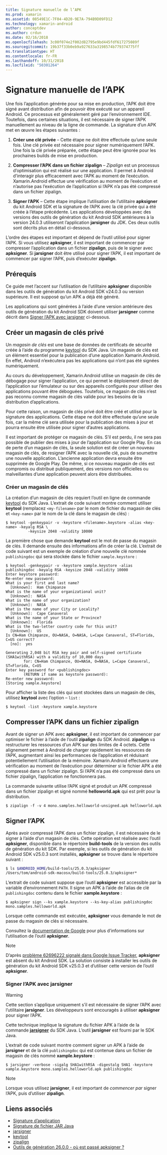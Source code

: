 ```yaml
---
title: Signature manuelle de l’APK
ms.prod: xamarin
ms.assetid: 08549E1C-7F04-4D20-9E7A-794B9D09FD12
ms.technology: xamarin-android
author: conceptdev
ms.author: crdun
ms.date: 02/16/2018
ms.openlocfilehash: 3c00f074e2f002d82795e9bd445fdf617275089f
ms.sourcegitcommit: 19b37f33b0eb9a927633a3198574b779374775ff
ms.translationtype: HT
ms.contentlocale: fr-FR
ms.lasthandoff: 10/31/2018
ms.locfileid: "50301264"
---
```

# <a name="manually-signing-the-apk"></a>Signature manuelle de l’APK


Une fois l’application générée pour sa mise en production, l’APK doit être signé avant distribution afin de pouvoir être exécuté sur un appareil Android. Ce processus est généralement géré par l’environnement IDE. Toutefois, dans certaines situations, il est nécessaire de signer l’APK manuellement au niveau de la ligne de commande. La signature d’un APK met en œuvre les étapes suivantes :

1.   **Créer une clé privée** &ndash; Cette étape ne doit être effectuée qu’une seule fois. Une clé privée est nécessaire pour signer numériquement l’APK.
    Une fois la clé privée préparée, cette étape peut être ignorée pour les prochaines builds de mise en production.

2.   **Compresser l’APK dans un fichier zipalign** &ndash; *Zipalign* est un processus d’optimisation qui est réalisé sur une application. Il permet à Android d’interagir plus efficacement avec l’APK au moment de l’exécution. Xamarin.Android effectue une vérification au moment de l’exécution et n’autorise pas l’exécution de l’application si l’APK n’a pas été compressé dans un fichier zipalign.

3.  **Signer l’APK** &ndash; Cette étape implique l’utilisation de l’utilitaire **apksigner** du kit Android SDK et la signature de l’APK avec la clé privée qui a été créée à l’étape précédente. Les applications développées avec des versions des outils de génération du kit Android SDK antérieures à la version 24.0.3 utiliseront l’application **jarsigner** du JDK. Ces deux outils sont décrits plus en détail ci-dessous. 

L’ordre des étapes est important et dépend de l’outil utilisé pour signer l’APK. Si vous utilisez **apksigner**, il est important de commencer par compresser l’application dans un fichier **zipalign**, puis de le signer avec **apksigner**.  Si **jarsigner** doit être utilisé pour signer l’APK, il est important de commencer par signer l’APK, puis d’exécuter **zipalign**. 



## <a name="prerequisites"></a>Prérequis

Ce guide met l’accent sur l’utilisation de l’utilitaire **apksigner** disponible dans les outils de génération du kit Android SDK v24.0.3 ou version supérieure. Il est supposé qu’un APK a déjà été généré.

Les applications qui sont générées à l’aide d’une version antérieure des outils de génération du kit Android SDK doivent utiliser **jarsigner** comme décrit dans [Signer l’APK avec jarsigner](#Sign_the_APK_with_jarsigner) ci-dessous.



## <a name="create-a-private-keystore"></a>Créer un magasin de clés privé

Un *magasin de clés* est une base de données de certificats de sécurité créée à l’aide du programme [keytool](https://docs.oracle.com/javase/8/docs/technotes/tools/unix/keytool.html) du SDK Java. Un magasin de clés est un élément essentiel pour la publication d’une application Xamarin.Android. En effet, Android n’exécutera pas les applications qui n’ont pas été signées numériquement.

Au cours du développement, Xamarin.Android utilise un magasin de clés de débogage pour signer l’application, ce qui permet le déploiement direct de l’application sur l’émulateur ou sur des appareils configurés pour utiliser des applications pouvant être déboguées.
Toutefois, ce magasin de clés n’est pas reconnu comme magasin de clés valide pour les besoins de la distribution d’applications.

Pour cette raison, un magasin de clés privé doit être créé et utilisé pour la signature des applications. Cette étape ne doit être effectuée qu’une seule fois, car la même clé sera utilisée pour la publication des mises à jour et pourra ensuite être utilisée pour signer d’autres applications.

Il est important de protéger ce magasin de clés. S’il est perdu, il ne sera pas possible de publier des mises à jour de l’application sur Google Play.
En cas de perte d’un magasin de clés, la seule solution est de créer un nouveau magasin de clés, de resigner l’APK avec la nouvelle clé, puis de soumettre une nouvelle application. L’ancienne application devra ensuite être supprimée de Google Play. De même, si ce nouveau magasin de clés est compromis ou distribué publiquement, des versions non officielles ou malveillantes d’une application peuvent alors être distribuées.



### <a name="create-a-new-keystore"></a>Créer un magasin de clés

La création d’un magasin de clés requiert l’outil en ligne de commande [keytool](https://docs.oracle.com/javase/8/docs/technotes/tools/unix/keytool.html) du SDK Java. L’extrait de code suivant montre comment utiliser **keytool** (remplacez `<my-filename>` par le nom de fichier du magasin de clés et `<key-name>` par le nom de la clé dans le magasin de clés) :

```shell
$ keytool -genkeypair -v -keystore <filename>.keystore -alias <key-name> -keyalg RSA \
          -keysize 2048 -validity 10000
```

La première chose que demande **keytool** est le mot de passe du magasin de clés. Il demande ensuite des informations afin de créer la clé. L’extrait de code suivant est un exemple de création d’une nouvelle clé nommée `publishingdoc` qui sera stockée dans le fichier `xample.keystore` :

```shell
$ keytool -genkeypair -v -keystore xample.keystore -alias publishingdoc -keyalg RSA -keysize 2048 -validity 10000
Enter keystore password:
Re-enter new password:
What is your first and last name?
  [Unknown]:  Ham Chimpanze
What is the name of your organizational unit?
  [Unknown]:  NASA
What is the name of your organization?
  [Unknown]:  NASA
What is the name of your City or Locality?
  [Unknown]:  Cape Canaveral
What is the name of your State or Province?
  [Unknown]:  Florida
What is the two-letter country code for this unit?
  [Unknown]:  US
Is CN=Ham Chimpanze, OU=NASA, O=NASA, L=Cape Canaveral, ST=Florida, C=US correct?
  [no]:  yes

Generating 2,048 bit RSA key pair and self-signed certificate (SHA1withRSA) with a validity of 10,000 days
        for: CN=Ham Chimpanze, OU=NASA, O=NASA, L=Cape Canaveral, ST=Florida, C=US
Enter key password for <publishingdoc>
        (RETURN if same as keystore password):
Re-enter new password:
[Storing xample.keystore]
```

Pour afficher la liste des clés qui sont stockées dans un magasin de clés, utilisez **keytool** avec l’option &ndash; `list` :

```shell
$ keytool -list -keystore xample.keystore
```


## <a name="zipalign-the-apk"></a>Compresser l’APK dans un fichier zipalign

Avant de signer un APK avec **apksigner**, il est important de commencer par optimiser le fichier à l’aide de l’outil **zipalign** du SDK Android. **zipalign** va restructurer les ressources d’un APK sur des limites de 4 octets. Cette alignement permet à Android de charger rapidement les ressources de l’APK, augmentant ainsi les performances de l’application et réduisant potentiellement l’utilisation de la mémoire. Xamarin.Android effectuera une vérification au moment de l’exécution pour déterminer si le fichier APK a été compressé dans un fichier zipalign. Si l’APK n’a pas été compressé dans un fichier zipalign, l’application ne fonctionnera pas.

La commande suivante utilise l’APK signé et produit un APK compressé dans un fichier zipalign et signé nommé **helloworld.apk** qui est prêt pour la distribution.

```shell
$ zipalign -f -v 4 mono.samples.helloworld-unsigned.apk helloworld.apk
```


## <a name="sign-the-apk"></a>Signer l’APK

Après avoir compressé l’APK dans un fichier zipalign, il est nécessaire de le signer à l’aide d’un magasin de clés. Cette opération est réalisée avec l’outil **apksigner**, disponible dans le répertoire **build-tools** de la version des outils de génération du kit SDK.  Par exemple, si les outils de génération du kit Android SDK v25.0.3 sont installés, **apksigner** se trouve dans le répertoire suivant :

```bash
$ ls $ANDROID_HOME/build-tools/25.0.3/apksigner
/Users/tom/android-sdk-macosx/build-tools/25.0.3/apksigner*
```

L’extrait de code suivant suppose que l’outil **apksigner** est accessible par la variable d’environnement `PATH`. Il signe un APK à l’aide de l’alias de clé `publishingdoc` contenu dans le fichier **xample.keystore** :

```shell
$ apksigner sign --ks xample.keystore --ks-key-alias publishingdoc mono.samples.helloworld.apk
```

Lorsque cette commande est exécutée, **apksigner** vous demande le mot de passe du magasin de clés si nécessaire.

Consultez la [documentation de Google](https://developer.android.com/studio/command-line/apksigner.html) pour plus d’informations sur l’utilisation de l’outil **apksigner**.

> [!NOTE]
> D’après [problème 62696222 signalé dans Google Issue Tracker](https://issuetracker.google.com/issues/62696222), **apksigner** est absent du kit Android SDK. La solution consiste à installer les outils de génération du kit Android SDK v25.0.3 et d’utiliser cette version de l’outil **apksigner**.  


<a name="Sign_the_APK_with_jarsigner" />

### <a name="sign-the-apk-with-jarsigner"></a>Signer l’APK avec jarsigner

> [!WARNING]
> Cette section s’applique uniquement s’il est nécessaire de signer l’APK avec l’utilitaire **jarsigner**. Les développeurs sont encouragés à utiliser **apksigner** pour signer l’APK.

Cette technique implique la signature du fichier APK à l’aide de la commande **[jarsigner](https://docs.oracle.com/javase/8/docs/technotes/tools/windows/jarsigner.html)** du SDK Java.  L’outil **jarsigner** est fourni par le SDK Java. 

L’extrait de code suivant montre comment signer un APK à l’aide de **jarsigner** et de la clé `publishingdoc` qui est contenue dans un fichier de magasin de clés nommé **xample.keystore** :

```shell
$ jarsigner -verbose -sigalg SHA1withRSA -digestalg SHA1 -keystore xample.keystore mono.samples.helloworld.apk publishingdoc
```

> [!NOTE]
> Lorsque vous utilisez **jarsigner**, il est important de _commencer par_ signer l’APK, puis d’utiliser **zipalign**.  



## <a name="related-links"></a>Liens associés

- [Signature d’application](https://source.android.com/security/apksigning/)
- [Signature de fichier JAR Java](https://docs.oracle.com/javase/8/docs/technotes~/jar/jar.html#Signed_JAR_File)
- [jarsigner](https://docs.oracle.com/javase/8/docs/technotes/tools/windows/jarsigner.html)
- [keytool](https://docs.oracle.com/javase/8/docs/technotes/tools/unix/keytool.html)
- [zipalign](https://developer.android.com/studio/command-line/zipalign.html)
- [Outils de génération 26.0.0 - où est passé apksigner ?](https://issuetracker.google.com/issues/62696222)
